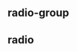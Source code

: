 ## radio-group

<!-- UTSCOMJSON.radio-group.description -->

<!-- UTSCOMJSON.radio-group.attrubute -->

<!-- UTSCOMJSON.radio-group.compatibility -->

<!-- UTSCOMJSON.radio-group.reference -->


## radio

<!-- UTSCOMJSON.radio.description -->

<!-- UTSCOMJSON.radio.attrubute -->

<!-- UTSCOMJSON.radio.compatibility -->

<!-- UTSCOMJSON.radio.reference -->

